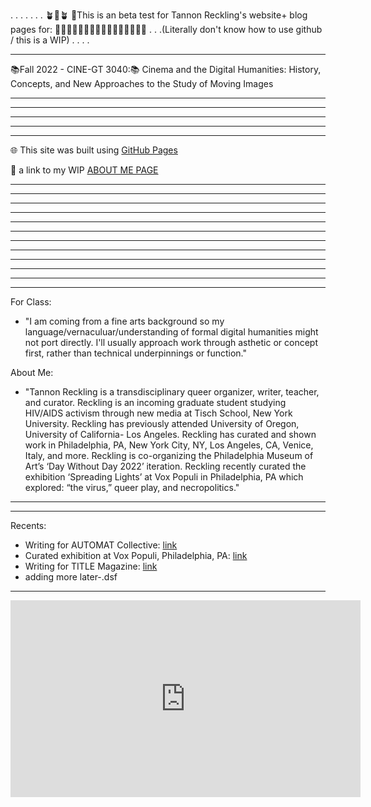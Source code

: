 


.
.
.
.
.
.
.
🪴🫶🪴 🫶This is an beta test for Tannon Reckling's website+ blog pages for:
🚧🚧🚧🚧🚧🚧🚧🚧🚧🚧🚧🚧🚧🚧🚧🚧
.
.
.(Literally don't know how to use github / this is a WIP)
.
.
.
.

------

📚Fall 2022 - CINE-GT 3040:📚
Cinema and the Digital Humanities: History, Concepts, and New Approaches to the Study of Moving Images

--------
--------
--------
--------
--------
🌐 This site was built using [GitHub Pages](https://pages.github.com/)

🌈 a link to my WIP [ABOUT ME PAGE](https://github.com/foreclosedgaybar/foreclosedgaybar.github.io/blob/aa9988fcc11d1cc68c57f490387d5b4045916577/AboutMe)

--------
--------
--------
--------
--------
--------
--------
--------
--------
--------
--------
--------

For Class:
- "I am coming from a fine arts background so my language/vernaculuar/understanding of formal digital humanities might not port directly. I'll usually approach work through asthetic or concept first, rather than technical underpinnings or function."

About Me:
- "Tannon Reckling is a transdisciplinary queer organizer, writer, teacher, and curator. Reckling is an incoming graduate 
student studying HIV/AIDS activism through new media at Tisch School, New York University. Reckling has previously attended 
University of Oregon, University of California- Los Angeles. Reckling has curated and shown work in Philadelphia, PA, New York 
City, NY, Los Angeles, CA, Venice, Italy, and more. Reckling is co-organizing the Philadelphia Museum of Art’s ‘Day Without Day 2022’
iteration. Reckling recently curated the exhibition ‘Spreading Lights’ at Vox Populi in Philadelphia, PA which explored: “the virus,” 
queer play, and necropolitics."
***

***
Recents:
- Writing for AUTOMAT Collective: [link](https://www.automatcollective.com/hard-medium-software)
- Curated exhibition at Vox Populi, Philadelphia, PA: [link](https://voxpopuligallery.org/exhibitions/spreading-lights/)
- Writing for TITLE Magazine:  [link](http://www.title-magazine.com/2022/02/i-wish-my-prep-medication-made-me-feel-an-interview-with-nicolo-gentile/)
- adding more later-.dsf
-------

<iframe width="560" height="315" src="https://www.youtube.com/embed/aD7F6M9fsms" title="YouTube video player" frameborder="0" allow="accelerometer; autoplay; clipboard-write; encrypted-media; gyroscope; picture-in-picture" allowfullscreen></iframe>
